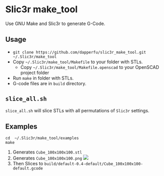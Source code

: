 # Slic3r make_tool

Use GNU Make and Slic3r to generate G-Code.

## Usage

- ```git clone https://github.com/dapperfu/slic3r_make_tool.git ~/.Slic3r/make_tool```
- Copy ```~/.Slic3r/make_tool/Makefile``` to your folder with STLs.
  - Copy ```~/.Slic3r/make_tool/Makefile.openscad``` to your OpenSCAD project folder
- Run ```make``` in folder with STLs.
- G-code files are in ```build``` directory.

## ```slice_all.sh```

```slice_all.sh``` will slice STLs with all permutations of ```Slic3r``` settings.

## Examples

    cd  ~/.Slic3r/make_tool/examples
    make

1. Generates ```Cube_100x100x100.stl```
1. Generates ```Cube_100x100x100.png```
  ![](examples/Cube_100x100x100.png)
1. Then Slices to ```build/default-0.4-default/Cube_100x100x100-default.gcode```
